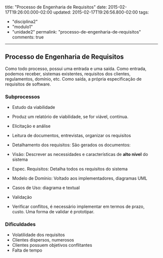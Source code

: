 title: "Processo de Engenharia de Requisitos"
date: 2015-02-17T19:26:00.000-02:00
updated: 2015-02-17T19:26:56.800-02:00
tags: 
- "disciplina2"
- "modulo1"
- "unidade2"
permalink: "processo-de-engenharia-de-requisitos"
comments: true
---

## Processo de Engenharia de Requisitos

Como todo processo, possui uma entrada e uma saída. Como entrada, podemos receber, sistemas existentes, requisitos dos clientes, regulamentos, domínio, etc. Como saída, a própria especificação de requisitos de software.

### Subprocessos

*   Estudo da viabilidade

*   Produz um relatório de viabilidade, se for viável, continua.

*   Elicitação e análise 

*   Leitura de documentos, entrevistas, organizar os requisitos

*   Detalhamento dos requisitos: São gerados os documentos:

*   Visão: Descrever as necessidades e características de **alto nível** do sistema
*   Espec. Requisitos: Detalha todos os requisitos do sistema
*   Modelo de Domínio: Voltado aos implementadores, diagramas UML
*   Casos de Uso: diagrama e textual

*   Validação

*   Verificar conflitos, é necessário implementar em termos de prazo, custo. Uma forma de validar é prototipar.

### Dificuldades

*   Volatilidade dos requisitos
*   Clientes dispersos, numerosos
*   Clientes possuem objetivos conflitantes
*   Falta de tempo
